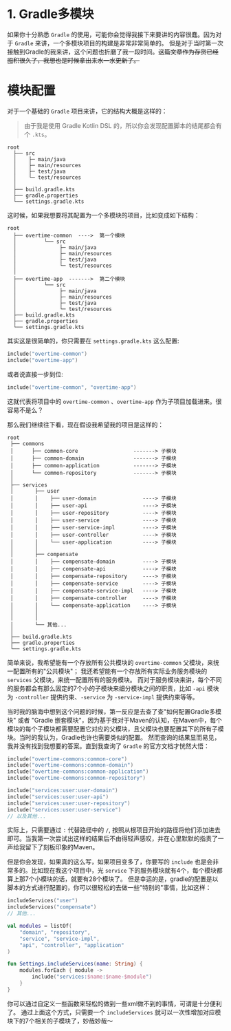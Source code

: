 # 1. Gradle多模块

如果你十分熟悉 `Gradle` 的使用，可能你会觉得我接下来要讲的内容很蠢。因为对于 `Gradle` 来讲，一个多模块项目的构建是非常非常简单的。
但是对于当时第一次接触到Gradle的我来讲，这个问题也折磨了我一段时间。~~这篇文章作为存货已经囤积很久了，我想也是时候拿出来水一水更新了。~~


# 模块配置
对于一个基础的 `Gradle` 项目来讲，它的结构大概是这样的：

> 由于我是使用 Gradle Kotlin DSL 的，所以你会发现配置脚本的结尾都会有个 `.kts`。

```
root
  ├── src
  │    ├─ main/java
  │    ├─ main/resources
  │    ├─ test/java
  │    └─ test/resources
  │
  ├── build.gradle.kts 
  ├── gradle.properties
  └── settings.gradle.kts
```

这时候，如果我想要将其配置为一个多模块的项目，比如变成如下结构：

```
root
  ├── overtime-common  ---->  第一个模块
  │         └── src
  │              ├─ main/java
  │              ├─ main/resources
  │              ├─ test/java
  │              └─ test/resources
  │ 
  ├── overtime-app  ------->  第二个模块
  │         └── src
  │              ├─ main/java
  │              ├─ main/resources
  │              ├─ test/java
  │              └─ test/resources
  ├── build.gradle.kts
  ├── gradle.properties
  └── settings.gradle.kts
```

其实这是很简单的，你只需要在 `settings.gradle.kts` 这么配置: 
```kotlin
include("overtime-common")
include("overtime-app")
```

或者说直接一步到位: 
```kotlin
include("overtime-common", "overtime-app")
```

这就代表将项目中的 `overtime-common` 、`overtime-app` 作为子项目加载进来。很容易不是么？

那么我们继续往下看，现在假设我希望我的项目是这样的：

```
root
 ├── commons  
 │      ├── common-core                  -------> 子模块
 │      ├── common-domain                -------> 子模块
 │      ├── common-application           -------> 子模块
 │      └── common-repository            -------> 子模块
 │
 ├── services
 │       ├── user
 │       │    ├── user-domain               ----> 子模块
 │       │    ├── user-api                  ----> 子模块
 │       │    ├── user-repository           ----> 子模块
 │       │    ├── user-service              ----> 子模块
 │       │    ├── user-service-impl         ----> 子模块
 │       │    ├── user-controller           ----> 子模块
 │       │    └── user-application          ----> 子模块
 │       │
 │       ├── compensate
 │       │    ├── compensate-domain         ----> 子模块
 │       │    ├── compensate-api            ----> 子模块
 │       │    ├── compensate-repository     ----> 子模块
 │       │    ├── compensate-service        ----> 子模块
 │       │    ├── compensate-service-impl   ----> 子模块
 │       │    ├── compensate-controller     ----> 子模块
 │       │    └── compensate-application    ----> 子模块
 │       │
 │       │
 │       └── 其他...
 │
 ├── build.gradle.kts
 ├── gradle.properties
 └── settings.gradle.kts
```

简单来说，我希望能有一个存放所有公共模块的 `overtime-common` 父模块，来统一配置所有的"公共模块"；
我还希望能有一个存放所有实际业务服务模块的 `services` 父模块，来统一配置所有的服务模块。
而对于服务模块来讲，每个不同的服务都会有那么固定的7个小的子模块来细分模块之间的职责，比如 `-api` 模块为 `-controller` 提供约束、`-service` 为 `-service-impl` 提供约束等等。

当时我的脑海中想到这个问题的时候，第一反应是去查了查"如何配置Gradle多模块" 或者 "Gradle 嵌套模块"，因为基于我对于Maven的认知，在Maven中，每个模块的每个子模块都需要配置它对应的父模块，且父模块也要配置其下的所有子模块。当时的我认为，Gradle也许也需要类似的配置。
然而查询的结果显而易见，我并没有找到我想要的答案。直到我查询了 `Gradle` 的官方文档才恍然大悟：
```kotlin
include("overtime-commons:common-core")
include("overtime-commons:common-domain")
include("overtime-commons:common-application")
include("overtime-commons:common-repository")

include("services:user:user-domain")
include("services:user:user-api")
include("services:user:user-repository")
include("services:user:user-service")
// 以及其他...
```
实际上，只需要通过 `:` 代替路径中的 `/`, 按照从根项目开始的路径将他们添加进去即可。当我第一次尝试出这样的结果后不由得轻声感叹，并在心里默默的指责了一声给我留下了刻板印象的Maven。

但是你会发现，如果真的这么写，如果项目变多了，你要写的 `include` 也是会非常多的。比如现在我这个项目中，光 `service` 下的服务模块就有4个，每个模块都算上那7个小模块的话，就要有28个模块了。
但是幸运的是，gradle的配置是以脚本的方式进行配置的，你可以很轻松的去做一些"特别的"事情，比如这样：
```kotlin
includeServices("user")
includeServices("compensate")
// 其他...

val modules = listOf(
    "domain", "repository",
    "service", "service-impl",
    "api", "controller", "application"
)

fun Settings.includeServices(name: String) {
    modules.forEach { module ->
        include("services:$name:$name-$module")
    }
}
```

你可以通过自定义一些函数来轻松的做到一些xml做不到的事情，可谓是十分便利了。
通过上面这个方式，只需要一个 `includeServices` 就可以一次性增加对应模块下的7个相关的子模块了，妙哉妙哉～


